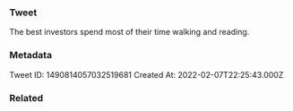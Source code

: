 ### Tweet
The best investors spend most of their time walking and reading.

### Metadata
Tweet ID: 1490814057032519681
Created At: 2022-02-07T22:25:43.000Z

### Related

